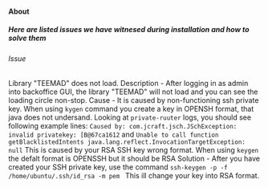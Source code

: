 #### About
##### Here are listed issues we have witnesed during installation and how to solve them

###### Issue 
Library "TEEMAD" does not load.
Description - After logging in as admin into backoffice GUI, the library "TEEMAD" will not load and you can see the loading circle non-stop.
Cause - It is caused by non-functioning ssh private key. When using `kygen` command you create a key in OPENSH format, that java does not undersand.
        Looking at `private-ruuter` logs, you should see following example lines: 
        ``` Caused by: com.jcraft.jsch.JSchException: invalid privatekey: [B@67ca1612 ```
        and
        ``` Unable to call function getBlacklistedIntents
            java.lang.reflect.InvocationTargetException: null ```
        This is caused by your RSA SSH key wrong format. When using `keygen` the defalt format is OPENSSH but it should be RSA
Solution - After you have created your SSH private key, use the command 
        ```ssh-keygen -p -f /home/ubuntu/.ssh/id_rsa -m pem ```
        This ill change your key into RSA format.

